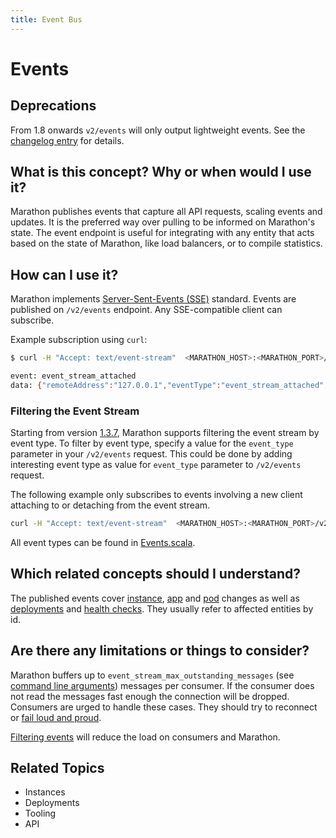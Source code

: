 ```yaml
---
title: Event Bus
---
```


# Events

## Deprecations

From 1.8 onwards `v2/events` will only output lightweight events. See the [changelog entry](https://github.com/mesosphere/marathon/blob/master/changelog.md#v2events) for details.

## What is this concept? Why or when would I use it?

Marathon publishes events that capture all API requests, scaling events and updates. It is the preferred way over pulling
to be informed on Marathon's state. The event endpoint is useful for integrating with any entity that acts based on the
state of Marathon, like load balancers, or to compile statistics. 

## How can I use it?

Marathon implements [Server-Sent-Events (SSE)](https://en.wikipedia.org/wiki/Server-sent_events) standard. Events are
published on `/v2/events` endpoint. Any SSE-compatible client can subscribe.

Example subscription using `curl`:

```bash
$ curl -H "Accept: text/event-stream"  <MARATHON_HOST>:<MARATHON_PORT>/v2/events

event: event_stream_attached
data: {"remoteAddress":"127.0.0.1","eventType":"event_stream_attached","timestamp":"2017-02-18T19:12:00.102Z"}
```

### Filtering the Event Stream

Starting from version [1.3.7](https://github.com/mesosphere/marathon/releases/tag/v1.3.7),
Marathon supports filtering the event stream by event type.
To filter by event type,
specify a value for the `event_type` parameter in your `/v2/events` request.
This could be done by adding interesting event type as value for `event_type`
parameter to `/v2/events` request.

The following example only subscribes to events involving a new client
attaching to or detaching from the event stream.

```bash
curl -H "Accept: text/event-stream"  <MARATHON_HOST>:<MARATHON_PORT>/v2/events?event_type=event_stream_detached\&event_type=event_stream_attached
```

All event types can be found in [Events.scala](https://github.com/mesosphere/marathon/blob/master/src/main/scala/mesosphere/marathon/core/event/Events.scala).

## Which related concepts should I understand?

The published events cover [instance](???), [app](???) and [pod](...) changes as well as [deployments](???) and [health checks](???).
They usually refer to affected entities by id.

## Are there any limitations or things to consider?

Marathon buffers up to `event_stream_max_outstanding_messages` (see [command line arguments](???)) messages per consumer.
If the consumer does not read the messages fast enough the connection will be dropped. Consumers are urged to handle these
cases. They should try to reconnect or [fail loud and proud](code-culture.md).

[Filtering events](#filtering-the-event-stream) will reduce the load on consumers and Marathon.

## Related Topics
 * Instances
 * Deployments
 * Tooling
 * API
